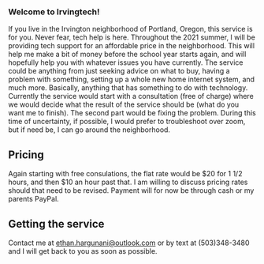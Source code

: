 ### Welcome to Irvingtech!

If you live in the Irvington neighborhood of Portland, Oregon, this service is for you. Never fear, tech help is here. Throughout the 2021 summer, I will be providing tech support for an affordable price in the neighborhood. This will help me make a bit of money before the school year starts again, and will hopefully help you with whatever issues you have currently. The service could be anything from just seeking advice on what to buy, having a problem with something, setting up a whole new home internet system, and much more. Basically, anything that has something to do with technology. Currently the service would start with a consultation (free of charge) where we would decide what the result of the service should be (what do you want me to finish). The second part would be fixing the problem. During this time of uncertainty, if possible, I would prefer to troubleshoot over zoom, but if need be, I can go around the neighborhood.

## Pricing

Again starting with free consulations, the flat rate would be $20 for 1 1/2 hours, and then $10 an hour past that. I am willing to discuss pricing rates should that need to be revised. Payment will for now be through cash or my parents PayPal.

## Getting the service

Contact me at ethan.hargunani@outlook.com or by text at (503)348-3480 and I will get back to you as soon as possible.
